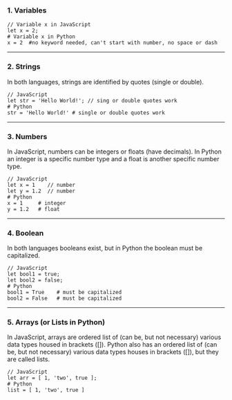 ### 1. Variables
```
// Variable x in JavaScript
let x = 2;
# Variable x in Python
x = 2  #no keyword needed, can't start with number, no space or dash
```
---
### 2. Strings
In both languages, strings are identified by quotes (single or double).
```
// JavaScript
let str = 'Hello World!'; // sing or double quotes work
# Python
str = 'Hello World!' # single or double quotes work
```
---
### 3. Numbers
In JavaScript, numbers can be integers or floats (have decimals). In Python an integer is a specific number type and a float is another specific number type.
```
// JavaScript
let x = 1    // number
let y = 1.2  // number
# Python
x = 1     # integer
y = 1.2   # float
```
---
### 4. Boolean
In both languages booleans exist, but in Python the boolean must be capitalized.
```
// JavaScript
let bool1 = true;
let bool2 = false;
# Python
bool1 = True    # must be capitalized
bool2 = False   # must be capitalized
```
---
### 5. Arrays (or Lists in Python)
In JavaScript, arrays are ordered list of (can be, but not necessary) various data types housed in brackets ([]). Python also has an ordered list of (can be, but not necessary) various data types houses in brackets ([]), but they are called lists.
```
// JavaScript
let arr = [ 1, 'two', true ];
# Python
list = [ 1, 'two', true ]
```



